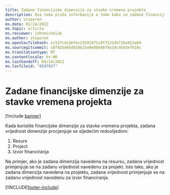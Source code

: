 ```yaml
---
title: Zadane financijske dimenzije za stavke vremena projekta
description: Ova tema pruža informacije o tome kako se zadane financijske dimenzije zatvaraju stavkama vremena.
author: stsporen
ms.date: 01/24/2022
ms.topic: article
ms.reviewer: johnmichalak
ms.author: stsporen
ms.openlocfilehash: cc51fcdcbbfec23591471c0f7522d571be813a84
ms.sourcegitcommit: c0792bd65d92db25e0e8864879a19c4b93efb10c
ms.translationtype: MT
ms.contentlocale: hr-HR
ms.lasthandoff: 04/14/2022
ms.locfileid: "8597927"
---
```

# <a name="defaulting-financial-dimensions-for-project-time-entries"></a>Zadane financijske dimenzije za stavke vremena projekta

[!include [banner](../includes/banner.md)]

Kada koristite financijske dimenzije za stavke vremena projekta, zadana vrijednost dimenzije procjenjuje se sljedećim redoslijedom:

1. Resurs
2. Project
3. Izvor financiranja

Na primjer, ako je zadana dimenzija navedena na resursu, zadana vrijednost primjenjuje se na zadanu vrijednost navedenu za projekt. Isto tako, ako je zadana dimenzija navedena na projektu, zadana vrijednost primjenjuje se na zadanu vrijednost navedenu za izvor financiranja.

[!INCLUDE[footer-include](../includes/footer-banner.md)]
